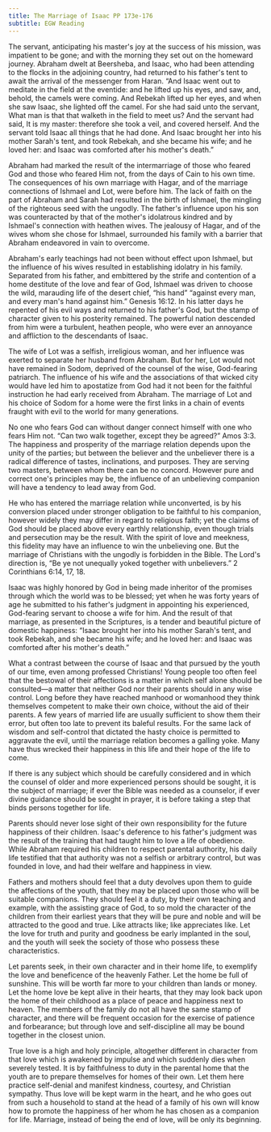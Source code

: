 ```yaml
---
title: The Marriage of Isaac PP 173e-176
subtitle: EGW Reading
---
```


The servant, anticipating his master's joy at the success of his mission, was impatient to be gone; and with the morning they set out on the homeward journey. Abraham dwelt at Beersheba, and Isaac, who had been attending to the flocks in the adjoining country, had returned to his father's tent to await the arrival of the messenger from Haran. “And Isaac went out to meditate in the field at the eventide: and he lifted up his eyes, and saw, and, behold, the camels were coming. And Rebekah lifted up her eyes, and when she saw Isaac, she lighted off the camel. For she had said unto the servant, What man is that that walketh in the field to meet us? And the servant had said, It is my master: therefore she took a veil, and covered herself. And the servant told Isaac all things that he had done. And Isaac brought her into his mother Sarah's tent, and took Rebekah, and she became his wife; and he loved her: and Isaac was comforted after his mother's death.”

Abraham had marked the result of the intermarriage of those who feared God and those who feared Him not, from the days of Cain to his own time. The consequences of his own marriage with Hagar, and of the marriage connections of Ishmael and Lot, were before him. The lack of faith on the part of Abraham and Sarah had resulted in the birth of Ishmael, the mingling of the righteous seed with the ungodly. The father's influence upon his son was counteracted by that of the mother's idolatrous kindred and by Ishmael's connection with heathen wives. The jealousy of Hagar, and of the wives whom she chose for Ishmael, surrounded his family with a barrier that Abraham endeavored in vain to overcome.

Abraham's early teachings had not been without effect upon Ishmael, but the influence of his wives resulted in establishing idolatry in his family. Separated from his father, and embittered by the strife and contention of a home destitute of the love and fear of God, Ishmael was driven to choose the wild, marauding life of the desert chief, “his hand” “against every man, and every man's hand against him.” Genesis 16:12. In his latter days he repented of his evil ways and returned to his father's God, but the stamp of character given to his posterity remained. The powerful nation descended from him were a turbulent, heathen people, who were ever an annoyance and affliction to the descendants of Isaac.

The wife of Lot was a selfish, irreligious woman, and her influence was exerted to separate her husband from Abraham. But for her, Lot would not have remained in Sodom, deprived of the counsel of the wise, God-fearing patriarch. The influence of his wife and the associations of that wicked city would have led him to apostatize from God had it not been for the faithful instruction he had early received from Abraham. The marriage of Lot and his choice of Sodom for a home were the first links in a chain of events fraught with evil to the world for many generations.

No one who fears God can without danger connect himself with one who fears Him not. “Can two walk together, except they be agreed?” Amos 3:3. The happiness and prosperity of the marriage relation depends upon the unity of the parties; but between the believer and the unbeliever there is a radical difference of tastes, inclinations, and purposes. They are serving two masters, between whom there can be no concord. However pure and correct one's principles may be, the influence of an unbelieving companion will have a tendency to lead away from God.

He who has entered the marriage relation while unconverted, is by his conversion placed under stronger obligation to be faithful to his companion, however widely they may differ in regard to religious faith; yet the claims of God should be placed above every earthly relationship, even though trials and persecution may be the result. With the spirit of love and meekness, this fidelity may have an influence to win the unbelieving one. But the marriage of Christians with the ungodly is forbidden in the Bible. The Lord's direction is, “Be ye not unequally yoked together with unbelievers.” 2 Corinthians 6:14, 17, 18.

Isaac was highly honored by God in being made inheritor of the promises through which the world was to be blessed; yet when he was forty years of age he submitted to his father's judgment in appointing his experienced, God-fearing servant to choose a wife for him. And the result of that marriage, as presented in the Scriptures, is a tender and beautiful picture of domestic happiness: “Isaac brought her into his mother Sarah's tent, and took Rebekah, and she became his wife; and he loved her: and Isaac was comforted after his mother's death.”

What a contrast between the course of Isaac and that pursued by the youth of our time, even among professed Christians! Young people too often feel that the bestowal of their affections is a matter in which self alone should be consulted—a matter that neither God nor their parents should in any wise control. Long before they have reached manhood or womanhood they think themselves competent to make their own choice, without the aid of their parents. A few years of married life are usually sufficient to show them their error, but often too late to prevent its baleful results. For the same lack of wisdom and self-control that dictated the hasty choice is permitted to aggravate the evil, until the marriage relation becomes a galling yoke. Many have thus wrecked their happiness in this life and their hope of the life to come.

If there is any subject which should be carefully considered and in which the counsel of older and more experienced persons should be sought, it is the subject of marriage; if ever the Bible was needed as a counselor, if ever divine guidance should be sought in prayer, it is before taking a step that binds persons together for life.

Parents should never lose sight of their own responsibility for the future happiness of their children. Isaac's deference to his father's judgment was the result of the training that had taught him to love a life of obedience. While Abraham required his children to respect parental authority, his daily life testified that that authority was not a selfish or arbitrary control, but was founded in love, and had their welfare and happiness in view.

Fathers and mothers should feel that a duty devolves upon them to guide the affections of the youth, that they may be placed upon those who will be suitable companions. They should feel it a duty, by their own teaching and example, with the assisting grace of God, to so mold the character of the children from their earliest years that they will be pure and noble and will be attracted to the good and true. Like attracts like; like appreciates like. Let the love for truth and purity and goodness be early implanted in the soul, and the youth will seek the society of those who possess these characteristics.

Let parents seek, in their own character and in their home life, to exemplify the love and beneficence of the heavenly Father. Let the home be full of sunshine. This will be worth far more to your children than lands or money. Let the home love be kept alive in their hearts, that they may look back upon the home of their childhood as a place of peace and happiness next to heaven. The members of the family do not all have the same stamp of character, and there will be frequent occasion for the exercise of patience and forbearance; but through love and self-discipline all may be bound together in the closest union.

True love is a high and holy principle, altogether different in character from that love which is awakened by impulse and which suddenly dies when severely tested. It is by faithfulness to duty in the parental home that the youth are to prepare themselves for homes of their own. Let them here practice self-denial and manifest kindness, courtesy, and Christian sympathy. Thus love will be kept warm in the heart, and he who goes out from such a household to stand at the head of a family of his own will know how to promote the happiness of her whom he has chosen as a companion for life. Marriage, instead of being the end of love, will be only its beginning.